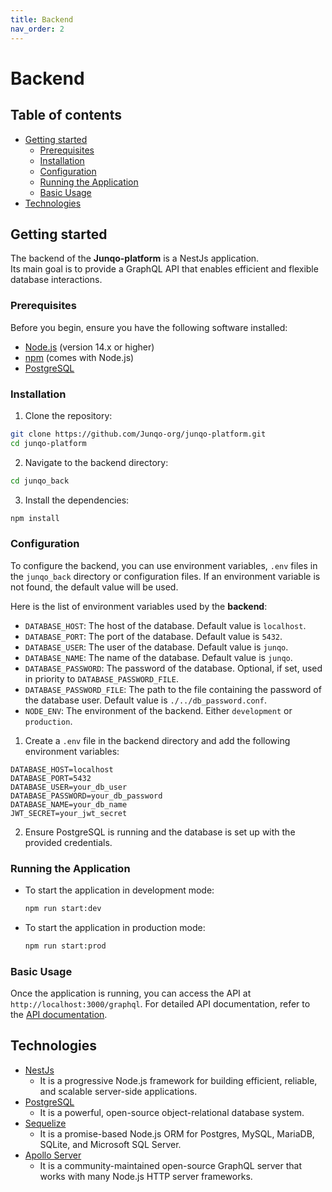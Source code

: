 ```yaml
---
title: Backend
nav_order: 2
---
```


<!-- omit in toc -->
# Backend

<!-- omit in toc -->
## Table of contents

- [Getting started](#getting-started)
  - [Prerequisites](#prerequisites)
  - [Installation](#installation)
  - [Configuration](#configuration)
  - [Running the Application](#running-the-application)
  - [Basic Usage](#basic-usage)
- [Technologies](#technologies)

## Getting started

The backend of the **Junqo-platform** is a NestJs application.  
Its main goal is to provide a GraphQL API that enables efficient and flexible database interactions.

### Prerequisites

Before you begin, ensure you have the following software installed:

- [Node.js](https://nodejs.org/) (version 14.x or higher)
- [npm](https://www.npmjs.com/) (comes with Node.js)
- [PostgreSQL](https://www.postgresql.org/)

### Installation

1. Clone the repository:

  ```bash
  git clone https://github.com/Junqo-org/junqo-platform.git
  cd junqo-platform
  ```

2. Navigate to the backend directory:

  ```bash
  cd junqo_back
  ```

3. Install the dependencies:

  ```bash
  npm install
  ```

### Configuration

To configure the backend, you can use environment variables, `.env` files in the `junqo_back` directory or configuration files.
If an environment variable is not found, the default value will be used.

Here is the list of environment variables used by the **backend**:

- `DATABASE_HOST`: The host of the database. Default value is `localhost`.
- `DATABASE_PORT`: The port of the database. Default value is `5432`.
- `DATABASE_USER`: The user of the database. Default value is `junqo`.
- `DATABASE_NAME`: The name of the database. Default value is `junqo`.
- `DATABASE_PASSWORD`: The password of the database. Optional, if set, used in priority to `DATABASE_PASSWORD_FILE`.
- `DATABASE_PASSWORD_FILE`: The path to the file containing the password of the database user. Default value is `./../db_password.conf`.
- `NODE_ENV`: The environment of the backend. Either `development` or `production`.

1. Create a `.env` file in the backend directory and add the following environment variables:

  ```env
  DATABASE_HOST=localhost
  DATABASE_PORT=5432
  DATABASE_USER=your_db_user
  DATABASE_PASSWORD=your_db_password
  DATABASE_NAME=your_db_name
  JWT_SECRET=your_jwt_secret
  ```

2. Ensure PostgreSQL is running and the database is set up with the provided credentials.

### Running the Application

- To start the application in development mode:

  ```bash
  npm run start:dev
  ```

- To start the application in production mode:

  ```bash
  npm run start:prod
  ```

### Basic Usage

Once the application is running, you can access the API at `http://localhost:3000/graphql`. For detailed API documentation, refer to the [API documentation](http://doc.junqo.fr/api/introduction).

## Technologies

- [NestJs](https://nestjs.com/)
  - It is a progressive Node.js framework for building efficient, reliable, and scalable server-side applications.
- [PostgreSQL](https://www.postgresql.org/)
  - It is a powerful, open-source object-relational database system.
- [Sequelize](https://sequelize.org/)
  - It is a promise-based Node.js ORM for Postgres, MySQL, MariaDB, SQLite, and Microsoft SQL Server.
- [Apollo Server](https://www.apollographql.com/docs/apollo-server/)
  - It is a community-maintained open-source GraphQL server that works with many Node.js HTTP server frameworks.
